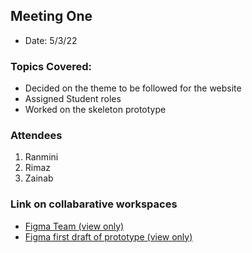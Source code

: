 ## Meeting One
- Date: 5/3/22

### Topics Covered:

- Decided on the theme to be followed for the website
- Assigned Student roles
- Worked on the skeleton prototype

### Attendees

1. Ranmini
2. Rimaz
3. Zainab

### Link on collabarative workspaces

- [Figma Team (view only)](https://www.figma.com/team_invite/redeem/GtCCZ2bZjbwDZZ7eTHMczi)
- [Figma first draft of prototype (view only)](https://www.figma.com/file/b2ULbwVnARMDPpdfYp9NVc/first-draft?node-id=0%3A1)

